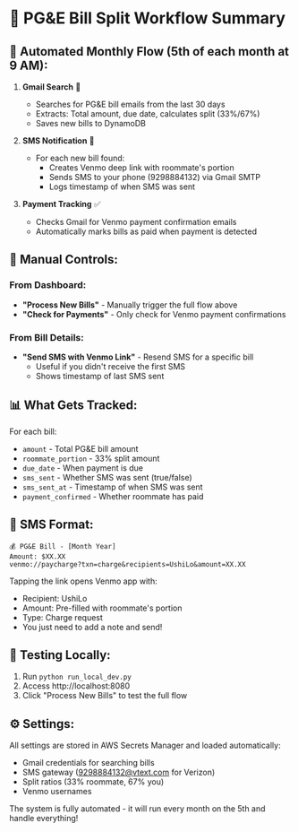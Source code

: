 # 📱 PG&E Bill Split Workflow Summary

## 🔄 Automated Monthly Flow (5th of each month at 9 AM):

1. **Gmail Search** 📧
   - Searches for PG&E bill emails from the last 30 days
   - Extracts: Total amount, due date, calculates split (33%/67%)
   - Saves new bills to DynamoDB

2. **SMS Notification** 📲
   - For each new bill found:
     - Creates Venmo deep link with roommate's portion
     - Sends SMS to your phone (9298884132) via Gmail SMTP
     - Logs timestamp of when SMS was sent
   
3. **Payment Tracking** ✅
   - Checks Gmail for Venmo payment confirmation emails
   - Automatically marks bills as paid when payment is detected

## 🎯 Manual Controls:

### From Dashboard:
- **"Process New Bills"** - Manually trigger the full flow above
- **"Check for Payments"** - Only check for Venmo payment confirmations

### From Bill Details:
- **"Send SMS with Venmo Link"** - Resend SMS for a specific bill
  - Useful if you didn't receive the first SMS
  - Shows timestamp of last SMS sent

## 📊 What Gets Tracked:

For each bill:
- `amount` - Total PG&E bill amount
- `roommate_portion` - 33% split amount
- `due_date` - When payment is due
- `sms_sent` - Whether SMS was sent (true/false)
- `sms_sent_at` - Timestamp of when SMS was sent
- `payment_confirmed` - Whether roommate has paid

## 💬 SMS Format:

```
💰 PG&E Bill - [Month Year]
Amount: $XX.XX
venmo://paycharge?txn=charge&recipients=UshiLo&amount=XX.XX
```

Tapping the link opens Venmo app with:
- Recipient: UshiLo
- Amount: Pre-filled with roommate's portion
- Type: Charge request
- You just need to add a note and send!

## 🚀 Testing Locally:

1. Run `python run_local_dev.py`
2. Access http://localhost:8080
3. Click "Process New Bills" to test the full flow

## ⚙️ Settings:

All settings are stored in AWS Secrets Manager and loaded automatically:
- Gmail credentials for searching bills
- SMS gateway (9298884132@vtext.com for Verizon)
- Split ratios (33% roommate, 67% you)
- Venmo usernames

The system is fully automated - it will run every month on the 5th and handle everything!